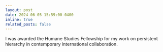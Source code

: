 ```yaml
---
layout: post
date: 2024-06-05 15:59:00-0400
inline: true
related_posts: false
---
```


I was awarded the Humane Studies Fellowship for my work on persistent hierarchy in contemporary international collaboration.
